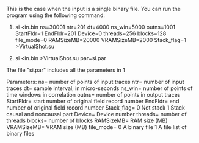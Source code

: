 This is the case when the input is a single binary file.
You can run the program using the following command:

1. si <in.bin ns=30001 ntr=201 dt=4000 ns_win=5000 outns=1001 StartFldr=1 EndFldr=201 Device=0 threads=256 blocks=128 file_mode=0 RAMSizeMB=20000 VRAMSizeMB=2000 Stack_flag=1 >VirtualShot.su

2. si <in.bin >VirtualShot.su par=si.par

The file "si.par" includes all the parameters in 1

Parameters:
 ns=                number of points of input traces 
 ntr=               number of input traces 
 dt=                sample interval; in micro-seconds 
 ns_win=            number of points of time windows in correlation 
 outns=             number of points in output traces 
 StartFldr=         start number of original field record number 
 EndFldr=           end number of original field record number 
 Stack_flag=        0 Not stack 
                    1 Stack causal and noncausal part 
 Device=            Device number 
 threads=           number of threads 
 blocks=            number of blocks 
 RAMSizeMB=         RAM size (MB) 
 VRAMSizeMB=        VRAM size (MB)
 file_mode=         0 A binary file 
                    1 A file list of binary files 
